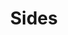 ---
image: /images/sides.jpg
title: Sides
description: |-
    A side dish, sometimes referred to as a side order, side item, or simply a side, is a food item that accompanies the entrée or main course at a meal.
order: 6
---